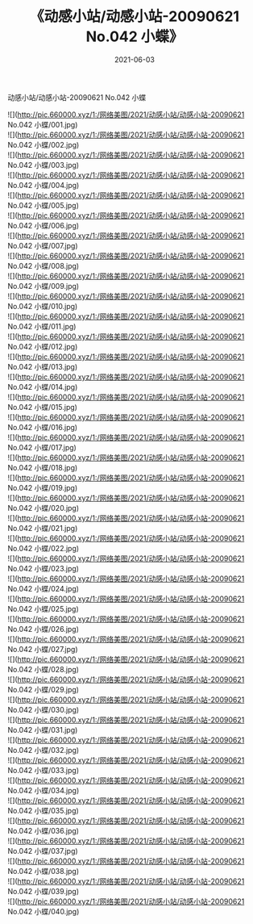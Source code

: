 ﻿---
layout: post
title:  《动感小站/动感小站-20090621 No.042 小蝶》
date:   2021-06-03
img: http://pic.660000.xyz/1:/网络美图/2021/动感小站/动感小站-20090621 No.042 小蝶/000.jpg
categories: [美女, 清纯, 唯美]
---

动感小站/动感小站-20090621 No.042 小蝶

 ![](http://pic.660000.xyz/1:/网络美图/2021/动感小站/动感小站-20090621 No.042 小蝶/001.jpg) <br>![](http://pic.660000.xyz/1:/网络美图/2021/动感小站/动感小站-20090621 No.042 小蝶/002.jpg) <br>![](http://pic.660000.xyz/1:/网络美图/2021/动感小站/动感小站-20090621 No.042 小蝶/003.jpg) <br>![](http://pic.660000.xyz/1:/网络美图/2021/动感小站/动感小站-20090621 No.042 小蝶/004.jpg) <br>![](http://pic.660000.xyz/1:/网络美图/2021/动感小站/动感小站-20090621 No.042 小蝶/005.jpg) <br>![](http://pic.660000.xyz/1:/网络美图/2021/动感小站/动感小站-20090621 No.042 小蝶/006.jpg) <br>![](http://pic.660000.xyz/1:/网络美图/2021/动感小站/动感小站-20090621 No.042 小蝶/007.jpg) <br>![](http://pic.660000.xyz/1:/网络美图/2021/动感小站/动感小站-20090621 No.042 小蝶/008.jpg) <br>![](http://pic.660000.xyz/1:/网络美图/2021/动感小站/动感小站-20090621 No.042 小蝶/009.jpg) <br>![](http://pic.660000.xyz/1:/网络美图/2021/动感小站/动感小站-20090621 No.042 小蝶/010.jpg) <br>![](http://pic.660000.xyz/1:/网络美图/2021/动感小站/动感小站-20090621 No.042 小蝶/011.jpg) <br>![](http://pic.660000.xyz/1:/网络美图/2021/动感小站/动感小站-20090621 No.042 小蝶/012.jpg) <br>![](http://pic.660000.xyz/1:/网络美图/2021/动感小站/动感小站-20090621 No.042 小蝶/013.jpg) <br>![](http://pic.660000.xyz/1:/网络美图/2021/动感小站/动感小站-20090621 No.042 小蝶/014.jpg) <br>![](http://pic.660000.xyz/1:/网络美图/2021/动感小站/动感小站-20090621 No.042 小蝶/015.jpg) <br>![](http://pic.660000.xyz/1:/网络美图/2021/动感小站/动感小站-20090621 No.042 小蝶/016.jpg) <br>![](http://pic.660000.xyz/1:/网络美图/2021/动感小站/动感小站-20090621 No.042 小蝶/017.jpg) <br>![](http://pic.660000.xyz/1:/网络美图/2021/动感小站/动感小站-20090621 No.042 小蝶/018.jpg) <br>![](http://pic.660000.xyz/1:/网络美图/2021/动感小站/动感小站-20090621 No.042 小蝶/019.jpg) <br>![](http://pic.660000.xyz/1:/网络美图/2021/动感小站/动感小站-20090621 No.042 小蝶/020.jpg) <br>![](http://pic.660000.xyz/1:/网络美图/2021/动感小站/动感小站-20090621 No.042 小蝶/021.jpg) <br>![](http://pic.660000.xyz/1:/网络美图/2021/动感小站/动感小站-20090621 No.042 小蝶/022.jpg) <br>![](http://pic.660000.xyz/1:/网络美图/2021/动感小站/动感小站-20090621 No.042 小蝶/023.jpg) <br>![](http://pic.660000.xyz/1:/网络美图/2021/动感小站/动感小站-20090621 No.042 小蝶/024.jpg) <br>![](http://pic.660000.xyz/1:/网络美图/2021/动感小站/动感小站-20090621 No.042 小蝶/025.jpg) <br>![](http://pic.660000.xyz/1:/网络美图/2021/动感小站/动感小站-20090621 No.042 小蝶/026.jpg) <br>![](http://pic.660000.xyz/1:/网络美图/2021/动感小站/动感小站-20090621 No.042 小蝶/027.jpg) <br>![](http://pic.660000.xyz/1:/网络美图/2021/动感小站/动感小站-20090621 No.042 小蝶/028.jpg) <br>![](http://pic.660000.xyz/1:/网络美图/2021/动感小站/动感小站-20090621 No.042 小蝶/029.jpg) <br>![](http://pic.660000.xyz/1:/网络美图/2021/动感小站/动感小站-20090621 No.042 小蝶/030.jpg) <br>![](http://pic.660000.xyz/1:/网络美图/2021/动感小站/动感小站-20090621 No.042 小蝶/031.jpg) <br>![](http://pic.660000.xyz/1:/网络美图/2021/动感小站/动感小站-20090621 No.042 小蝶/032.jpg) <br>![](http://pic.660000.xyz/1:/网络美图/2021/动感小站/动感小站-20090621 No.042 小蝶/033.jpg) <br>![](http://pic.660000.xyz/1:/网络美图/2021/动感小站/动感小站-20090621 No.042 小蝶/034.jpg) <br>![](http://pic.660000.xyz/1:/网络美图/2021/动感小站/动感小站-20090621 No.042 小蝶/035.jpg) <br>![](http://pic.660000.xyz/1:/网络美图/2021/动感小站/动感小站-20090621 No.042 小蝶/036.jpg) <br>![](http://pic.660000.xyz/1:/网络美图/2021/动感小站/动感小站-20090621 No.042 小蝶/037.jpg) <br>![](http://pic.660000.xyz/1:/网络美图/2021/动感小站/动感小站-20090621 No.042 小蝶/038.jpg) <br>![](http://pic.660000.xyz/1:/网络美图/2021/动感小站/动感小站-20090621 No.042 小蝶/039.jpg) <br>![](http://pic.660000.xyz/1:/网络美图/2021/动感小站/动感小站-20090621 No.042 小蝶/040.jpg) <br>